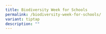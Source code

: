 ```yaml
---
title: Biodiversity Week for Schools
permalink: /biodiversity-week-for-schools/
variant: tiptap
description: ""
---
```


